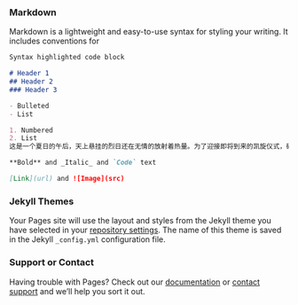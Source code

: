 ### Markdown

Markdown is a lightweight and easy-to-use syntax for styling your writing. It includes conventions for

```markdown
Syntax highlighted code block

# Header 1
## Header 2
### Header 3

- Bulleted
- List

1. Numbered
2. List
这是一个夏日的午后，天上悬挂的烈日还在无情的放射着热量。为了迎接即将到来的凯旋仪式，码头上，无数穿着鲜红铠甲的近卫军已经将港口一号码头前围得水泄不通。

**Bold** and _Italic_ and `Code` text

[Link](url) and ![Image](src)
```


### Jekyll Themes

Your Pages site will use the layout and styles from the Jekyll theme you have selected in your [repository settings](https://github.com/siyaofa/siyaofa.github.io/settings). The name of this theme is saved in the Jekyll `_config.yml` configuration file.

### Support or Contact

Having trouble with Pages? Check out our [documentation](https://help.github.com/categories/github-pages-basics/) or [contact support](https://github.com/contact) and we’ll help you sort it out.
